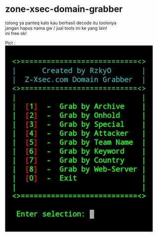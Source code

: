 # zone-xsec-domain-grabber

tolong ya panteq kalo kau berhasil decode itu toolsnya<br>
jangan hapus nama gw / jual tools ini ke yang lain!<br>
ini free ok!<br>

Pict :
<br>
<img src="https://raw.githubusercontent.com/Rzzky/zone-xsec-domain-grabber/main/zx.jpg">
